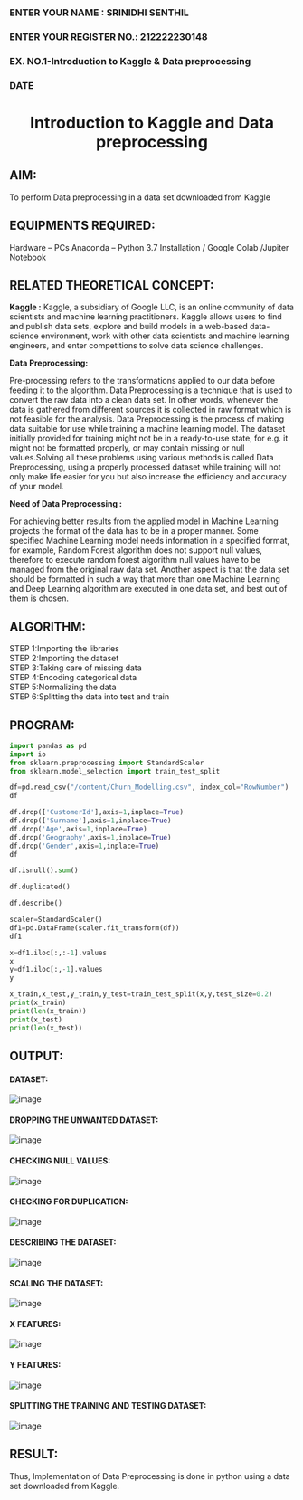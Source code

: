 <H3>ENTER YOUR NAME : SRINIDHI SENTHIL </H3>
<H3>ENTER YOUR REGISTER NO.: 212222230148</H3>
<H3>EX. NO.1-Introduction to Kaggle & Data preprocessing </H3>
<H3>DATE</H3>
<H1 ALIGN =CENTER> Introduction to Kaggle and Data preprocessing</H1>

## AIM:

To perform Data preprocessing in a data set downloaded from Kaggle

## EQUIPMENTS REQUIRED:
Hardware – PCs
Anaconda – Python 3.7 Installation / Google Colab /Jupiter Notebook

## RELATED THEORETICAL CONCEPT:

**Kaggle :**
Kaggle, a subsidiary of Google LLC, is an online community of data scientists and machine learning practitioners. Kaggle allows users to find and publish data sets, explore and build models in a web-based data-science environment, work with other data scientists and machine learning engineers, and enter competitions to solve data science challenges.

**Data Preprocessing:**

Pre-processing refers to the transformations applied to our data before feeding it to the algorithm. Data Preprocessing is a technique that is used to convert the raw data into a clean data set. In other words, whenever the data is gathered from different sources it is collected in raw format which is not feasible for the analysis.
Data Preprocessing is the process of making data suitable for use while training a machine learning model. The dataset initially provided for training might not be in a ready-to-use state, for e.g. it might not be formatted properly, or may contain missing or null values.Solving all these problems using various methods is called Data Preprocessing, using a properly processed dataset while training will not only make life easier for you but also increase the efficiency and accuracy of your model.

**Need of Data Preprocessing :**

For achieving better results from the applied model in Machine Learning projects the format of the data has to be in a proper manner. Some specified Machine Learning model needs information in a specified format, for example, Random Forest algorithm does not support null values, therefore to execute random forest algorithm null values have to be managed from the original raw data set.
Another aspect is that the data set should be formatted in such a way that more than one Machine Learning and Deep Learning algorithm are executed in one data set, and best out of them is chosen.


## ALGORITHM:
STEP 1:Importing the libraries<BR>
STEP 2:Importing the dataset<BR>
STEP 3:Taking care of missing data<BR>
STEP 4:Encoding categorical data<BR>
STEP 5:Normalizing the data<BR>
STEP 6:Splitting the data into test and train<BR>


##  PROGRAM:
```python
import pandas as pd
import io
from sklearn.preprocessing import StandardScaler
from sklearn.model_selection import train_test_split
```
```python
df=pd.read_csv("/content/Churn_Modelling.csv", index_col="RowNumber")
df
```
```python
df.drop(['CustomerId'],axis=1,inplace=True)
df.drop(['Surname'],axis=1,inplace=True)
df.drop('Age',axis=1,inplace=True)
df.drop('Geography',axis=1,inplace=True)
df.drop('Gender',axis=1,inplace=True)
df
```
```python
df.isnull().sum()
```
```python
df.duplicated()
```
```python
df.describe()
```
```python
scaler=StandardScaler()
df1=pd.DataFrame(scaler.fit_transform(df))
df1
```
```python
x=df1.iloc[:,:-1].values
x
y=df1.iloc[:,-1].values
y
```
```python
x_train,x_test,y_train,y_test=train_test_split(x,y,test_size=0.2)
print(x_train)
print(len(x_train))
print(x_test)
print(len(x_test))
```
## OUTPUT:
#### DATASET:

![image](https://github.com/user-attachments/assets/b4db4ae7-6904-4d11-afbb-ad707fc6ec42)


#### DROPPING THE UNWANTED DATASET:

![image](https://github.com/user-attachments/assets/8520bf29-8669-4899-abe3-dc7356aea154)


#### CHECKING NULL VALUES:

![image](https://github.com/user-attachments/assets/92ad8719-700d-4948-b04e-2625d6a2eb4d)


#### CHECKING FOR DUPLICATION:

![image](https://github.com/user-attachments/assets/58b79731-2011-4eea-9cfc-1d1be88b6232)

#### DESCRIBING THE DATASET:

![image](https://github.com/user-attachments/assets/95d02398-ce3e-44d6-95e6-ea74a02059e0)

#### SCALING THE DATASET:

![image](https://github.com/user-attachments/assets/45bb5bb6-b90a-4272-ae18-f7825c05ba13)

#### X FEATURES:

![image](https://github.com/user-attachments/assets/360feb21-be30-4bc5-b1d4-7afe6d2687c4)

#### Y FEATURES:

![image](https://github.com/user-attachments/assets/333fdee7-d153-47a9-93c0-189f05f6c7d7)


#### SPLITTING THE TRAINING AND TESTING DATASET:

![image](https://github.com/user-attachments/assets/04b05ee0-a8db-4b8f-b3b9-cfd22e6fe93c)





## RESULT:
Thus, Implementation of Data Preprocessing is done in python  using a data set downloaded from Kaggle.


